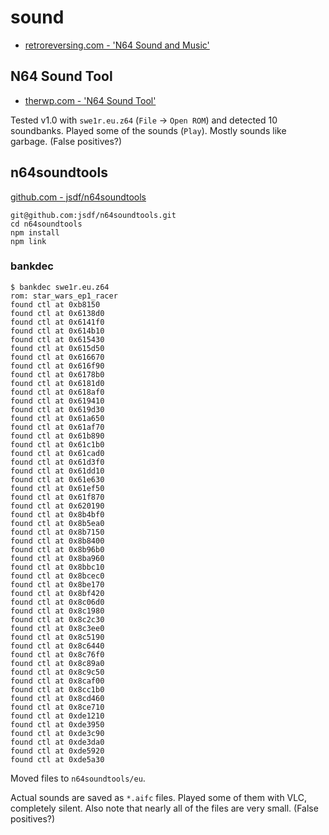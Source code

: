 # sound

* [retroreversing.com - 'N64 Sound and Music'](https://www.retroreversing.com/n64sound)

## N64 Sound Tool

* [therwp.com - 'N64 Sound Tool'](https://www.therwp.com/project/n64-sound-tool)

Tested v1.0 with ``swe1r.eu.z64`` (``File`` -> ``Open ROM``) and detected 10 soundbanks. Played some of the sounds (``Play``). Mostly sounds like garbage. (False positives?)

## n64soundtools

[github.com - jsdf/n64soundtools](https://github.com/jsdf/n64soundtools)

```console
git@github.com:jsdf/n64soundtools.git
cd n64soundtools
npm install
npm link
```

### bankdec

```console
$ bankdec swe1r.eu.z64
rom: star_wars_ep1_racer
found ctl at 0xb8150
found ctl at 0x6138d0
found ctl at 0x6141f0
found ctl at 0x614b10
found ctl at 0x615430
found ctl at 0x615d50
found ctl at 0x616670
found ctl at 0x616f90
found ctl at 0x6178b0
found ctl at 0x6181d0
found ctl at 0x618af0
found ctl at 0x619410
found ctl at 0x619d30
found ctl at 0x61a650
found ctl at 0x61af70
found ctl at 0x61b890
found ctl at 0x61c1b0
found ctl at 0x61cad0
found ctl at 0x61d3f0
found ctl at 0x61dd10
found ctl at 0x61e630
found ctl at 0x61ef50
found ctl at 0x61f870
found ctl at 0x620190
found ctl at 0x8b4bf0
found ctl at 0x8b5ea0
found ctl at 0x8b7150
found ctl at 0x8b8400
found ctl at 0x8b96b0
found ctl at 0x8ba960
found ctl at 0x8bbc10
found ctl at 0x8bcec0
found ctl at 0x8be170
found ctl at 0x8bf420
found ctl at 0x8c06d0
found ctl at 0x8c1980
found ctl at 0x8c2c30
found ctl at 0x8c3ee0
found ctl at 0x8c5190
found ctl at 0x8c6440
found ctl at 0x8c76f0
found ctl at 0x8c89a0
found ctl at 0x8c9c50
found ctl at 0x8caf00
found ctl at 0x8cc1b0
found ctl at 0x8cd460
found ctl at 0x8ce710
found ctl at 0xde1210
found ctl at 0xde3950
found ctl at 0xde3c90
found ctl at 0xde3da0
found ctl at 0xde5920
found ctl at 0xde5a30
```

Moved files to ``n64soundtools/eu``.

Actual sounds are saved as ``*.aifc`` files. Played some of them with VLC, completely silent. Also note that nearly all of the files are very small. (False positives?)
